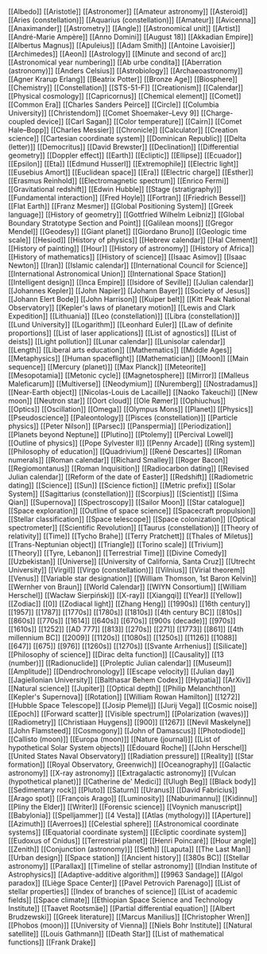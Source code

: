 [[Albedo]]
[[Aristotle]]
[[Astronomer]]
[[Amateur astronomy]]
[[Asteroid]]
[[Aries (constellation)]]
[[Aquarius (constellation)]]
[[Amateur]]
[[Avicenna]]
[[Anaximander]]
[[Astrometry]]
[[Angle]]
[[Astronomical unit]]
[[Artist]]
[[André-Marie Ampère]]
[[Anno Domini]]
[[August 18]]
[[Akkadian Empire]]
[[Albertus Magnus]]
[[Apuleius]]
[[Adam Smith]]
[[Antoine Lavoisier]]
[[Archimedes]]
[[Aeon]]
[[Astrology]]
[[Minute and second of arc]]
[[Astronomical year numbering]]
[[Ab urbe condita]]
[[Aberration (astronomy)]]
[[Anders Celsius]]
[[Astrobiology]]
[[Archaeoastronomy]]
[[Agner Krarup Erlang]]
[[Beatrix Potter]]
[[Bronze Age]]
[[Biosphere]]
[[Chemistry]]
[[Constellation]]
[[STS-51-F]]
[[Creationism]]
[[Calendar]]
[[Physical cosmology]]
[[Capricornus]]
[[Chemical element]]
[[Comet]]
[[Common Era]]
[[Charles Sanders Peirce]]
[[Circle]]
[[Columbia University]]
[[Christendom]]
[[Comet Shoemaker–Levy 9]]
[[Charge-coupled device]]
[[Carl Sagan]]
[[Color temperature]]
[[Cairn]]
[[Comet Hale–Bopp]]
[[Charles Messier]]
[[Chronicle]]
[[Calculator]]
[[Creation science]]
[[Cartesian coordinate system]]
[[Dominican Republic]]
[[Delta (letter)]]
[[Democritus]]
[[David Brewster]]
[[Declination]]
[[Differential geometry]]
[[Doppler effect]]
[[Earth]]
[[Ecliptic]]
[[Ellipse]]
[[Ecuador]]
[[Epsilon]]
[[Eta]]
[[Edmund Husserl]]
[[Extremophile]]
[[Electric light]]
[[Eusebius Amort]]
[[Euclidean space]]
[[Era]]
[[Electric charge]]
[[Esther]]
[[Erasmus Reinhold]]
[[Electromagnetic spectrum]]
[[Enrico Fermi]]
[[Gravitational redshift]]
[[Edwin Hubble]]
[[Stage (stratigraphy)]]
[[Fundamental interaction]]
[[Fred Hoyle]]
[[Fortran]]
[[Friedrich Bessel]]
[[Flat Earth]]
[[Franz Mesmer]]
[[Global Positioning System]]
[[Greek language]]
[[History of geometry]]
[[Gottfried Wilhelm Leibniz]]
[[Global Boundary Stratotype Section and Point]]
[[Galilean moons]]
[[Gregor Mendel]]
[[Geodesy]]
[[Giant planet]]
[[Giordano Bruno]]
[[Geologic time scale]]
[[Hesiod]]
[[History of physics]]
[[Hebrew calendar]]
[[Hal Clement]]
[[History of painting]]
[[Hour]]
[[History of astronomy]]
[[History of Africa]]
[[History of mathematics]]
[[History of science]]
[[Isaac Asimov]]
[[Isaac Newton]]
[[Iran]]
[[Islamic calendar]]
[[International Council for Science]]
[[International Astronomical Union]]
[[International Space Station]]
[[Intelligent design]]
[[Inca Empire]]
[[Isidore of Seville]]
[[Julian calendar]]
[[Johannes Kepler]]
[[John Napier]]
[[Johann Bayer]]
[[Society of Jesus]]
[[Johann Elert Bode]]
[[John Harrison]]
[[Kuiper belt]]
[[Kitt Peak National Observatory]]
[[Kepler's laws of planetary motion]]
[[Lewis and Clark Expedition]]
[[Lithuania]]
[[Leo (constellation)]]
[[Libra (constellation)]]
[[Lund University]]
[[Logarithm]]
[[Leonhard Euler]]
[[Law of definite proportions]]
[[List of laser applications]]
[[List of agnostics]]
[[List of deists]]
[[Light pollution]]
[[Lunar calendar]]
[[Lunisolar calendar]]
[[Length]]
[[Liberal arts education]]
[[Mathematics]]
[[Middle Ages]]
[[Metaphysics]]
[[Human spaceflight]]
[[Mathematician]]
[[Moon]]
[[Main sequence]]
[[Mercury (planet)]]
[[Max Planck]]
[[Meteorite]]
[[Mesopotamia]]
[[Metonic cycle]]
[[Magnetosphere]]
[[Mirror]]
[[Malleus Maleficarum]]
[[Multiverse]]
[[Neodymium]]
[[Nuremberg]]
[[Nostradamus]]
[[Near-Earth object]]
[[Nicolas-Louis de Lacaille]]
[[Naoko Takeuchi]]
[[New moon]]
[[Neutron star]]
[[Oort cloud]]
[[Ole Rømer]]
[[Ophiuchus]]
[[Optics]]
[[Oscillation]]
[[Omega]]
[[Olympus Mons]]
[[Planet]]
[[Physics]]
[[Pseudoscience]]
[[Paleontology]]
[[Pisces (constellation)]]
[[Particle physics]]
[[Peter Nilson]]
[[Parsec]]
[[Panspermia]]
[[Periodization]]
[[Planets beyond Neptune]]
[[Plutino]]
[[Ptolemy]]
[[Percival Lowell]]
[[Outline of physics]]
[[Pope Sylvester II]]
[[Penny Arcade]]
[[Ring system]]
[[Philosophy of education]]
[[Quadrivium]]
[[René Descartes]]
[[Roman numerals]]
[[Roman calendar]]
[[Richard Smalley]]
[[Roger Bacon]]
[[Regiomontanus]]
[[Roman Inquisition]]
[[Radiocarbon dating]]
[[Revised Julian calendar]]
[[Reform of the date of Easter]]
[[Redshift]]
[[Radiometric dating]]
[[Science]]
[[Sun]]
[[Science fiction]]
[[Metric prefix]]
[[Solar System]]
[[Sagittarius (constellation)]]
[[Scorpius]]
[[Scientist]]
[[Sima Qian]]
[[Supernova]]
[[Spectroscopy]]
[[Sailor Moon]]
[[Star catalogue]]
[[Space exploration]]
[[Outline of space science]]
[[Spacecraft propulsion]]
[[Stellar classification]]
[[Space telescope]]
[[Space colonization]]
[[Optical spectrometer]]
[[Scientific Revolution]]
[[Taurus (constellation)]]
[[Theory of relativity]]
[[Time]]
[[Tycho Brahe]]
[[Terry Pratchett]]
[[Thales of Miletus]]
[[Trans-Neptunian object]]
[[Triangle]]
[[Torino scale]]
[[Trivium]]
[[Theory]]
[[Tyre, Lebanon]]
[[Terrestrial Time]]
[[Divine Comedy]]
[[Uzbekistan]]
[[Universe]]
[[University of California, Santa Cruz]]
[[Utrecht University]]
[[Virgil]]
[[Virgo (constellation)]]
[[Vilnius]]
[[Virial theorem]]
[[Venus]]
[[Variable star designation]]
[[William Thomson, 1st Baron Kelvin]]
[[Wernher von Braun]]
[[World Calendar]]
[[WIYN Consortium]]
[[William Herschel]]
[[Wacław Sierpiński]]
[[X-ray]]
[[Xiangqi]]
[[Year]]
[[Yellow]]
[[Zodiac]]
[[0]]
[[Zodiacal light]]
[[Zhang Heng]]
[[1990s]]
[[16th century]]
[[1957]]
[[1787]]
[[1770s]]
[[1780s]]
[[1810s]]
[[4th century BC]]
[[810s]]
[[860s]]
[[770s]]
[[1614]]
[[640s]]
[[670s]]
[[900s (decade)]]
[[970s]]
[[1610s]]
[[1252]]
[[AD 777]]
[[813]]
[[270s]]
[[271]]
[[1773]]
[[861]]
[[4th millennium BC]]
[[2009]]
[[1120s]]
[[1080s]]
[[1250s]]
[[1126]]
[[1088]]
[[647]]
[[675]]
[[976]]
[[1260s]]
[[1270s]]
[[Svante Arrhenius]]
[[Silicate]]
[[Philosophy of science]]
[[Dirac delta function]]
[[Causality]]
[[13 (number)]]
[[Radionuclide]]
[[Proleptic Julian calendar]]
[[Museum]]
[[Amplitude]]
[[Dendrochronology]]
[[Escape velocity]]
[[Julian day]]
[[Jagiellonian University]]
[[Balthasar Behem Codex]]
[[Hypatia]]
[[ArXiv]]
[[Natural science]]
[[Jupiter]]
[[Optical depth]]
[[Philip Melanchthon]]
[[Kepler's Supernova]]
[[Rotation]]
[[William Rowan Hamilton]]
[[1272]]
[[Hubble Space Telescope]]
[[Josip Plemelj]]
[[Jurij Vega]]
[[Cosmic noise]]
[[Epoch]]
[[Forward scatter]]
[[Visible spectrum]]
[[Polarization (waves)]]
[[Radiometry]]
[[Christiaan Huygens]]
[[900]]
[[1267]]
[[Nevil Maskelyne]]
[[John Flamsteed]]
[[Cosmogony]]
[[John of Damascus]]
[[Photodiode]]
[[Callisto (moon)]]
[[Europa (moon)]]
[[Nature (journal)]]
[[List of hypothetical Solar System objects]]
[[Édouard Roche]]
[[John Herschel]]
[[United States Naval Observatory]]
[[Radiation pressure]]
[[Reality]]
[[Star formation]]
[[Royal Observatory, Greenwich]]
[[Oceanography]]
[[Galactic astronomy]]
[[X-ray astronomy]]
[[Extragalactic astronomy]]
[[Vulcan (hypothetical planet)]]
[[Catherine de' Medici]]
[[Ulugh Beg]]
[[Black body]]
[[Sedimentary rock]]
[[Pluto]]
[[Saturn]]
[[Uranus]]
[[David Fabricius]]
[[Arago spot]]
[[François Arago]]
[[Luminosity]]
[[Naburimannu]]
[[Kidinnu]]
[[Pliny the Elder]]
[[Writer]]
[[Forensic science]]
[[Voynich manuscript]]
[[Babylonia]]
[[Spelljammer]]
[[4 Vesta]]
[[Atlas (mythology)]]
[[Aperture]]
[[Azimuth]]
[[Averroes]]
[[Celestial sphere]]
[[Astronomical coordinate systems]]
[[Equatorial coordinate system]]
[[Ecliptic coordinate system]]
[[Eudoxus of Cnidus]]
[[Terrestrial planet]]
[[Henri Poincaré]]
[[Hour angle]]
[[Zenith]]
[[Conjunction (astronomy)]]
[[Seth]]
[[Laputa]]
[[The Last Man]]
[[Urban design]]
[[Space station]]
[[Ancient history]]
[[380s BC]]
[[Stellar astronomy]]
[[Parallax]]
[[Timeline of stellar astronomy]]
[[Indian Institute of Astrophysics]]
[[Adaptive-additive algorithm]]
[[9963 Sandage]]
[[Algol paradox]]
[[Liège Space Center]]
[[Pavel Petrovich Parenago]]
[[List of stellar properties]]
[[Index of branches of science]]
[[List of academic fields]]
[[Space climate]]
[[Ethiopian Space Science and Technology Institute]]
[[Taavet Rootsmäe]]
[[Partial differential equation]]
[[Albert Brudzewski]]
[[Greek literature]]
[[Marcus Manilius]]
[[Christopher Wren]]
[[Phobos (moon)]]
[[University of Vienna]]
[[Niels Bohr Institute]]
[[Natural satellite]]
[[Louis Gathmann]]
[[Death Star]]
[[List of mathematical functions]]
[[Frank Drake]]
